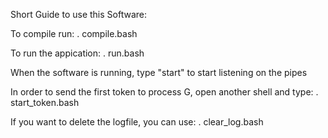 Short Guide to use this Software:

To compile run:
. compile.bash

To run the appication:
. run.bash

When the software is running, type "start" to start listening on the pipes

In order to send the first token to process G, open another shell and type:
. start_token.bash

If you want to delete the logfile, you can use:
. clear_log.bash

